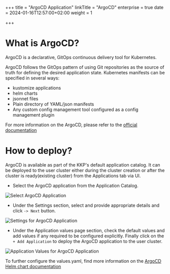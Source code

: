 +++
title = "ArgoCD Application"
linkTitle = "ArgoCD"
enterprise = true
date = 2024-01-16T12:57:00+02:00
weight = 1

+++

# What is ArgoCD?
ArgoCD is a declarative, GitOps continuous delivery tool for Kubernetes.

ArgoCD follows the GitOps pattern of using Git repositories as the source of truth for defining the desired application state. Kubernetes manifests can be specified in several ways:

- kustomize applications
- helm charts
- jsonnet files
- Plain directory of YAML/json manifests
- Any custom config management tool configured as a config management plugin


For more information on the ArgoCD, please refer to the [official documentation](https://argoproj.github.io/cd/)

# How to deploy?

ArgoCD is available as part of the KKP's default application catalog. 
It can be deployed to the user cluster either during the cluster creation or after the cluster is ready(existing cluster) from the Applications tab via UI.

* Select the ArgoCD application from the Application Catalog.

![Select ArgoCD Application](/img/kubermatic/v2.24/architecture/concepts/applications/default-applications-catalog/01-select-application-argocd-app.png)

* Under the Settings section, select and provide appropriate details and click `-> Next` button.

![Settings for ArgoCD Application](/img/kubermatic/v2.24/architecture/concepts/applications/default-applications-catalog/02-settings-argocd-app.png)

* Under the Application values page section, check the default values and add values if any required to be configured explicitly. Finally click on the `+ Add Application` to deploy the ArgoCD application to the user cluster.

![Application Values for ArgoCD Application](/img/kubermatic/v2.24/architecture/concepts/applications/default-applications-catalog/03-applicationvalues-argocd-app.png)

To further configure the values.yaml, find more information on the [ArgoCD Helm chart documentation](https://github.com/argoproj/argo-helm)
